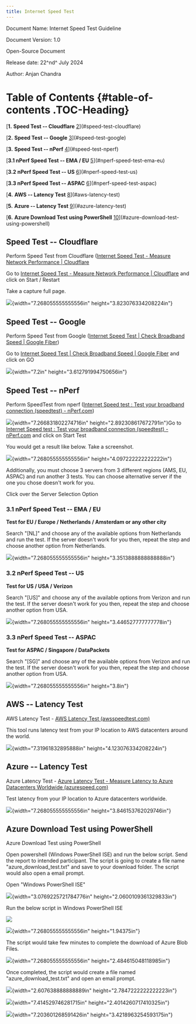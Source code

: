 ```yaml
---
title: Internet Speed Test
---
```


Document Name: Internet Speed Test Guideline

Document Version: 1.0

Open-Source Document

Release date: 22^nd^ July 2024

Author: Anjan Chandra

# Table of Contents {#table-of-contents .TOC-Heading}

[**1.** **Speed Test -- Cloudflare**
[2](#speed-test-cloudflare)](#speed-test-cloudflare)

[**2.** **Speed Test -- Google**
[3](#speed-test-google)](#speed-test-google)

[**3.** **Speed Test -- nPerf**
[4](#speed-test-nperf)](#speed-test-nperf)

[**3.1 nPerf Speed Test -- EMA / EU**
[5](#nperf-speed-test-ema-eu)](#nperf-speed-test-ema-eu)

[**3.2 nPerf Speed Test -- US**
[6](#nperf-speed-test-us)](#nperf-speed-test-us)

[**3.3 nPerf Speed Test -- ASPAC**
[6](#nperf-speed-test-aspac)](#nperf-speed-test-aspac)

[**4.** **AWS -- Latency Test**
[8](#aws-latency-test)](#aws-latency-test)

[**5.** **Azure -- Latency Test**
[9](#azure-latency-test)](#azure-latency-test)

[**6.** **Azure Download Test using PowerShell**
[10](#azure-download-test-using-powershell)](#azure-download-test-using-powershell)

## **Speed Test -- Cloudflare**

Perform Speed Test from Cloudflare ([Internet Speed Test - Measure
Network Performance \| Cloudflare](https://speed.cloudflare.com/)

Go to [Internet Speed Test - Measure Network Performance \|
Cloudflare](https://speed.cloudflare.com/) and click on Start / Restart

Take a capture full page.

![](media/image1.gif){width="7.268055555555556in"
height="3.823076334208224in"}

## **Speed Test -- Google**

Perform Speed Test from Google ([Internet Speed Test \| Check Broadband
Speed \| Google Fiber](https://fiber.google.com/speedtest/))

Go to [Internet Speed Test \| Check Broadband Speed \| Google
Fiber](https://fiber.google.com/speedtest/) and click on GO

![](media/image2.png){width="7.2in"
height="3.612791994750656in"}

## **Speed Test -- nPerf**

Perform SpeedTest from nperf ([Internet Speed test : Test your broadband
connection (speedtest) - nPerf.com](https://www.nperf.com/en/))

![](media/image3.png){width="7.266831802274716in"
height="2.892308617672791in"}Go to [Internet Speed test : Test your
broadband connection (speedtest) - nPerf.com](https://www.nperf.com/en/)
and click on Start Test

You would get a result like below. Take a screenshot.

![](media/image4.png){width="7.268055555555556in"
height="4.097222222222222in"}

Additionally, you must choose 3 servers from 3 different regions (AMS,
EU, ASPAC) and run another 3 tests. You can choose alternative server if
the one you chose doesn't work for you.

Click over the Server Selection Option

### **3.1 nPerf Speed Test -- EMA / EU**

**Test for EU / Europe / Netherlands / Amsterdam or any other city**

Search "\[NL\]" and choose any of the available options from Netherlands
and run the test. If the server doesn't work for you then, repeat the
step and choose another option from Netherlands.

![](media/image5.gif){width="7.268055555555556in"
height="3.3513888888888888in"}

### **3.2 nPerf Speed Test -- US** 

**Test for US / USA / Verizon**

Search "\[US\]" and choose any of the available options from Verizon and
run the test. If the server doesn't work for you then, repeat the step
and choose another option from USA.

![](media/image6.gif){width="7.268055555555556in"
height="3.446527777777778in"}

### **3.3 nPerf Speed Test -- ASPAC** 

**Test for ASPAC / Singapore / DataPackets**

Search "\[SG\]" and choose any of the available options from Verizon and
run the test. If the server doesn't work for you then, repeat the step
and choose another option from USA.

![](media/image7.png){width="7.268055555555556in"
height="3.8in"}

## **AWS -- Latency Test**

AWS Latency Test - [AWS Latency Test
(awsspeedtest.com)](https://awsspeedtest.com/latency)

This tool runs latency test from your IP location to AWS datacenters
around the world.

![](media/image8.gif){width="7.31961832895888in"
height="4.123076334208224in"}

## **Azure -- Latency Test**

Azure Latency Test - [Azure Latency Test - Measure Latency to Azure
Datacenters Worldwide
(azurespeed.com)](https://www.azurespeed.com/Azure/Latency)

Test latency from your IP location to Azure datacenters worldwide.

![](media/image9.gif){width="7.268055555555556in"
height="3.846153762029746in"}

## **Azure Download Test using PowerShell**

Azure Download Test using PowerShell

Open powershell (Windows PowerShell ISE) and run the below script. Send
the report to intended participant. The script is going to create a file
name "azure_download_test.txt" and save to your download folder. The
script would also open a email prompt.

Open "Windows PowerShell ISE"

![](media/image10.png){width="3.0769225721784776in"
height="2.0600109361329833in"}

Run the below script in Windows PowerShell ISE

![](media/image11.emf)

![](media/image12.png){width="7.268055555555556in"
height="1.94375in"}

The script would take few minutes to complete the download of Azure Blob
Files.

![](media/image13.png){width="7.268055555555556in"
height="2.484615048118985in"}

Once completed, the script would create a file named
"azure_download_test.txt" and open an email prompt.

![](media/image14.png){width="2.607638888888889in"
height="2.7847222222222223in"}

![](media/image15.png){width="7.414529746281715in"
height="2.4014260717410325in"}

![](media/image16.png){width="7.203601268591426in"
height="3.4218963254593175in"}
